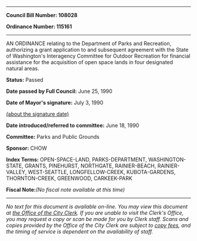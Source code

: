 

********

**Council Bill Number: 108028**
   
**Ordinance Number: 115161**
********

 AN ORDINANCE relating to the Department of Parks and Recreation, authorizing a grant application to and subsequent agreement with the State of Washington's Interagency Committee for Outdoor Recreation for financial assistance for the acquisition of open space lands in four designated natural areas.

**Status:** Passed
   
**Date passed by Full Council:** June 25, 1990
   
**Date of Mayor's signature:** July 3, 1990
   
[(about the signature date)](/~public/approvaldate.htm)
   
   
   
**Date introduced/referred to committee:** June 18, 1990
   
**Committee:** Parks and Public Grounds
   
**Sponsor:** CHOW
   
   
**Index Terms:** OPEN-SPACE-LAND, PARKS-DEPARTMENT, WASHINGTON-STATE, GRANTS, PINEHURST, NORTHGATE, RAINIER-BEACH, RAINIER-VALLEY, WEST-SEATTLE, LONGFELLOW-CREEK, KUBOTA-GARDENS, THORNTON-CREEK, GREENWOOD, CARKEEK-PARK

**Fiscal Note:**_(No fiscal note available at this time)_
********

_No text for this document is available on-line. You may view this document at [the Office of the City Clerk](http://www.seattle.gov/leg/clerk/contactUs.htm). If you are unable to visit the Clerk's Office, you may request a copy or scan be made for you by Clerk staff. Scans and copies provided by the Office of the City Clerk are subject to [copy fees](http://clerk.seattle.gov/~public/clerkfees.htm), and the timing of service is dependent on the availability of staff._

